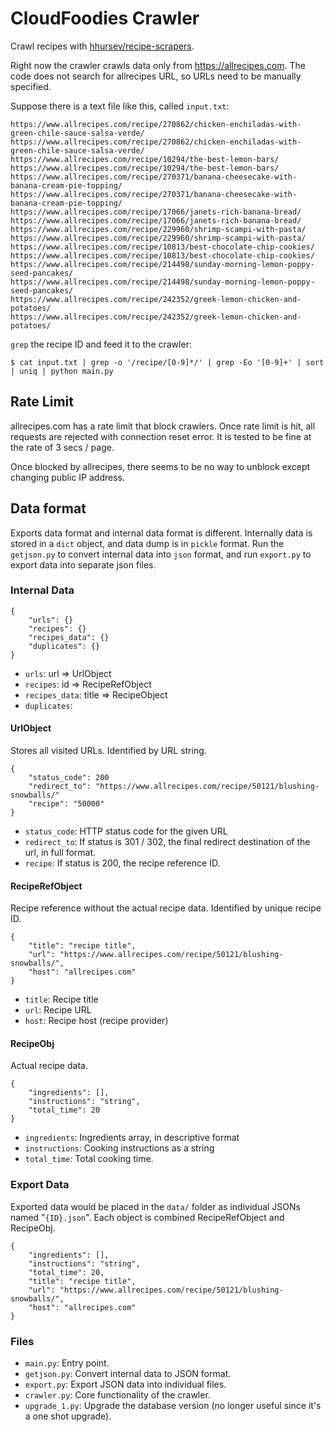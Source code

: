 # CloudFoodies Crawler

Crawl recipes with [hhursev/recipe-scrapers](https://github.com/hhursev/recipe-scrapers).

Right now the crawler crawls data only from https://allrecipes.com. The code does not search for allrecipes URL, so URLs need to be manually specified.

Suppose there is a text file like this, called `input.txt`:

```
https://www.allrecipes.com/recipe/270862/chicken-enchiladas-with-green-chile-sauce-salsa-verde/
https://www.allrecipes.com/recipe/270862/chicken-enchiladas-with-green-chile-sauce-salsa-verde/
https://www.allrecipes.com/recipe/10294/the-best-lemon-bars/
https://www.allrecipes.com/recipe/10294/the-best-lemon-bars/
https://www.allrecipes.com/recipe/270371/banana-cheesecake-with-banana-cream-pie-topping/
https://www.allrecipes.com/recipe/270371/banana-cheesecake-with-banana-cream-pie-topping/
https://www.allrecipes.com/recipe/17066/janets-rich-banana-bread/
https://www.allrecipes.com/recipe/17066/janets-rich-banana-bread/
https://www.allrecipes.com/recipe/229960/shrimp-scampi-with-pasta/
https://www.allrecipes.com/recipe/229960/shrimp-scampi-with-pasta/
https://www.allrecipes.com/recipe/10813/best-chocolate-chip-cookies/
https://www.allrecipes.com/recipe/10813/best-chocolate-chip-cookies/
https://www.allrecipes.com/recipe/214498/sunday-morning-lemon-poppy-seed-pancakes/
https://www.allrecipes.com/recipe/214498/sunday-morning-lemon-poppy-seed-pancakes/
https://www.allrecipes.com/recipe/242352/greek-lemon-chicken-and-potatoes/
https://www.allrecipes.com/recipe/242352/greek-lemon-chicken-and-potatoes/
```

`grep` the recipe ID and feed it to the crawler:

```
$ cat input.txt | grep -o '/recipe/[0-9]*/' | grep -Eo '[0-9]+' | sort | uniq | python main.py
```

## Rate Limit

allrecipes.com has a rate limit that block crawlers. Once rate limit is hit, all requests are rejected with connection reset error. It is tested to be fine at the rate of 3 secs / page.

Once blocked by allrecipes, there seems to be no way to unblock except changing public IP address.

## Data format

Exports data format and internal data format is different. Internally data is stored in a `dict` object, and data dump is in `pickle` format. Run the `getjson.py` to convert internal data into `json` format, and run `export.py` to export data into separate json files.

### Internal Data

```
{
    "urls": {}
    "recipes": {}
    "recipes_data": {}
    "duplicates": {}
}
```

* `urls`: url => UrlObject
* `recipes`: id => RecipeRefObject
* `recipes_data`: title => RecipeObject
* `duplicates`:

#### UrlObject

Stores all visited URLs. Identified by URL string.

```
{
    "status_code": 200
    "redirect_to": "https://www.allrecipes.com/recipe/50121/blushing-snowballs/"
    "recipe": "50000"
}
```

* `status_code`: HTTP status code for the given URL
* `redirect_to`: If status is 301 / 302, the final redirect destination of the url, in full format.
* `recipe`: If status is 200, the recipe reference ID.

#### RecipeRefObject

Recipe reference without the actual recipe data. Identified by unique recipe ID.

```
{
    "title": "recipe title",
    "url": "https://www.allrecipes.com/recipe/50121/blushing-snowballs/",
    "host": "allrecipes.com"
}
```

* `title`: Recipe title
* `url`: Recipe URL
* `host`: Recipe host (recipe provider)

#### RecipeObj
Actual recipe data.

```
{
    "ingredients": [],
    "instructions": "string",
    "total_time": 20
}
```

* `ingredients`: Ingredients array, in descriptive format
* `instructions`: Cooking instructions as a string
* `total_time`: Total cooking time.


### Export Data

Exported data would be placed in the `data/` folder as individual JSONs named "`{ID}.json`". Each object is combined RecipeRefObject and RecipeObj.

```
{
    "ingredients": [],
    "instructions": "string",
    "total_time": 20,
    "title": "recipe title",
    "url": "https://www.allrecipes.com/recipe/50121/blushing-snowballs/",
    "host": "allrecipes.com"
}
```

### Files

* `main.py`: Entry point.
* `getjson.py`: Convert internal data to JSON format.
* `export.py`: Export JSON data into individual files.
* `crawler.py`: Core functionality of the crawler.
* `upgrade_1.py`: Upgrade the database version (no longer useful since it's a one shot upgrade).
